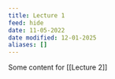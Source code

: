 ```yaml
---
title: Lecture 1
feed: hide
date: 11-05-2022
date modified: 12-01-2025
aliases: []
---
```

Some content for [[Lecture 2]]
